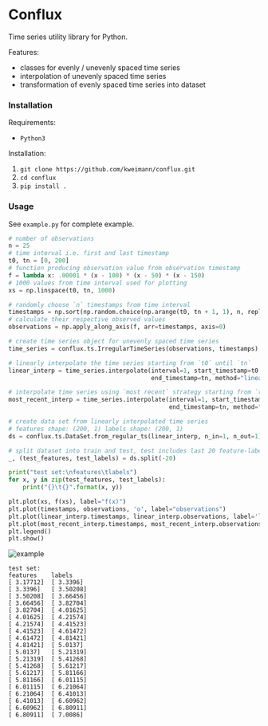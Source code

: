 # Conflux

Time series utility library for Python.

Features:
* classes for evenly / unevenly spaced time series
* interpolation of unevenly spaced time series
* transformation of evenly spaced time series into dataset

### Installation

Requirements:
* `Python3`

Installation:
1. `git clone https://github.com/kweimann/conflux.git`
2. `cd conflux`
3. `pip install .`

### Usage

See `example.py` for complete example.

```python
# number of observations
n = 25  
# time interval i.e. first and last timestamp
t0, tn = [0, 200]
# function producing observation value from observation timestamp
f = lambda x: .00001 * (x - 100) * (x - 50) * (x - 150)
# 1000 values from time interval used for plotting
xs = np.linspace(t0, tn, 1000)

# randomly choose `n` timestamps from time interval
timestamps = np.sort(np.random.choice(np.arange(t0, tn + 1, 1), n, replace=False))
# calculate their respective observed values
observations = np.apply_along_axis(f, arr=timestamps, axis=0)

# create time series object for unevenly spaced time series
time_series = conflux.ts.IrregularTimeSeries(observations, timestamps)

# linearly interpolate the time series starting from `t0` until `tn`
linear_interp = time_series.interpolate(interval=1, start_timestamp=t0,
                                        end_timestamp=tn, method="linear")

# interpolate time series using `most recent` strategy starting from `t0` until `tn`
most_recent_interp = time_series.interpolate(interval=1, start_timestamp=t0,
                                             end_timestamp=tn, method="most_recent")

# create data set from linearly interpolated time series
# features shape: (200, 1) labels shape: (200, 1)
ds = conflux.ts.DataSet.from_regular_ts(linear_interp, n_in=1, n_out=1)  

# split dataset into train and test, test includes last 20 feature-label pairs
_, (test_features, test_labels) = ds.split(-20)

print("test set:\nfeatures\tlabels")
for x, y in zip(test_features, test_labels):
    print("{}\t{}".format(x, y))

plt.plot(xs, f(xs), label="f(x)")
plt.plot(timestamps, observations, 'o', label="observations")
plt.plot(linear_interp.timestamps, linear_interp.observations, label='linear interp')
plt.plot(most_recent_interp.timestamps, most_recent_interp.observations, label='most recent interp')
plt.legend()
plt.show()

```

![example](https://user-images.githubusercontent.com/8287691/37554460-5cb060a0-29d9-11e8-8dfc-c36cc8945e69.png)

```
test set:
features	labels
[ 3.17712]	[ 3.3396]
[ 3.3396]	[ 3.50208]
[ 3.50208]	[ 3.66456]
[ 3.66456]	[ 3.82704]
[ 3.82704]	[ 4.01625]
[ 4.01625]	[ 4.21574]
[ 4.21574]	[ 4.41523]
[ 4.41523]	[ 4.61472]
[ 4.61472]	[ 4.81421]
[ 4.81421]	[ 5.0137]
[ 5.0137]	[ 5.21319]
[ 5.21319]	[ 5.41268]
[ 5.41268]	[ 5.61217]
[ 5.61217]	[ 5.81166]
[ 5.81166]	[ 6.01115]
[ 6.01115]	[ 6.21064]
[ 6.21064]	[ 6.41013]
[ 6.41013]	[ 6.60962]
[ 6.60962]	[ 6.80911]
[ 6.80911]	[ 7.0086]
```
